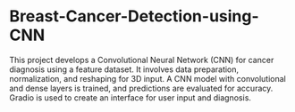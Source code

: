 # Breast-Cancer-Detection-using-CNN
 This project develops a Convolutional Neural Network (CNN) for cancer diagnosis using a feature dataset. It involves data preparation, normalization, and reshaping for 3D input. A CNN model with convolutional and dense layers is trained, and predictions are evaluated for accuracy. Gradio is used to create an interface for user input and diagnosis.

